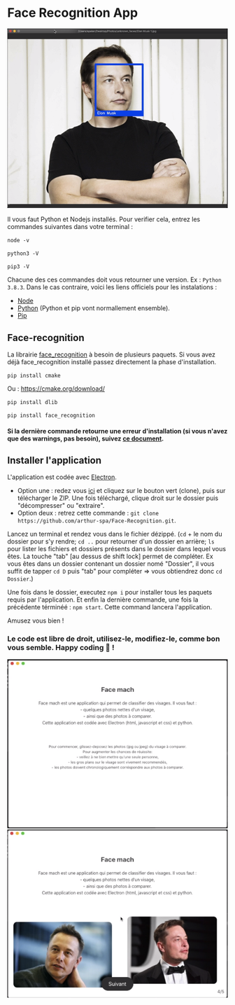 # Face Recognition App

![alt text](https://github.com/arthur-spa/Face-Recognition/blob/master/screen-shots/3.png)

Il vous faut Python et Nodejs installés. Pour verifier cela, entrez les commandes suivantes dans votre terminal :
```
node -v
```
```
python3 -V
```
```
pip3 -V
```
Chacune des ces commandes doit vous retourner une version. Ex : ```Python 3.8.3```. Dans le cas contraire, voici les liens officiels pour les instalations :
- [Node](https://nodejs.org/en/download/)
- [Python](https://www.python.org/downloads/) (Python et pip vont normallement ensemble).
- [Pip](https://pip.pypa.io/en/stable/installing/)

## Face-recognition

La librairie [face_recognition](https://github.com/ageitgey/face_recognition) à besoin de plusieurs paquets. Si vous avez déjà face_recognition installé passez directement la phase d'installation.
```
pip install cmake
```
Ou : https://cmake.org/download/
```
pip install dlib
```
```
pip install face_recognition
```

#### Si la dernière commande retourne une erreur d'installation (si vous n'avez que des warnings, pas besoin), suivez [ce document](https://gist.github.com/ageitgey/629d75c1baac34dfa5ca2a1928a7aeaf).

## Installer l'application

L'application est codée avec [Electron](https://github.com/electron/electron).
- Option une : redez vous [ici](https://github.com/arthur-spa/Face-Recognition) et cliquez sur le bouton vert (clone), puis sur télécharger le ZIP. Une fois téléchargé, clique droit sur le dossier puis "décompresser" ou "extraire".
- Option deux : retrez cette commande : ```git clone https://github.com/arthur-spa/Face-Recognition.git```.

Lancez un terminal et rendez vous dans le fichier dézippé. (```cd``` + le nom du dossier pour s'y rendre; ```cd ..``` pour retourner d'un dossier en arrière; ```ls``` pour lister les fichiers et dossiers présents dans le dossier dans lequel vous êtes. La touche "tab" [au dessus de shift lock] permet de compléter. Ex vous êtes dans un dossier contenant un dossier nomé "Dossier", il vous suffit de tapper ```cd D``` puis "tab" pour compléter => vous obtiendrez donc ```cd Dossier```.)

Une fois dans le dossier, executez ```npm i``` pour installer tous les paquets requis par l'application.
Et enfin la dernière commande, une fois la précédente términéé : ```npm start```. Cette command lancera l'application.

Amusez vous bien !

### Le code est libre de droit, utilisez-le, modifiez-le, comme bon vous semble. Happy coding :rocket: !

![alt text](https://github.com/arthur-spa/Face-Recognition/blob/master/screen-shots/1.png) 
![alt text](https://github.com/arthur-spa/Face-Recognition/blob/master/screen-shots/2.png) 
